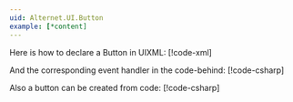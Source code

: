 ```yaml
---
uid: Alternet.UI.Button
example: [*content]
---
```


Here is how to declare a Button in UIXML:
[!code-xml[](examples/ExampleWindow.uixml#CreateUixmlDeclaration)]

And the corresponding event handler in the code-behind:
[!code-csharp[](examples/ExampleWindow.uixml.cs#ButtonEventHandler)]

Also a button can be created from code:
[!code-csharp[](examples/ExampleWindow.uixml.cs#ButtonCSharpCreation)]
